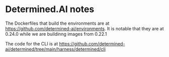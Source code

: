 # Determined.AI notes

The Dockerfiles that build the environments are at https://github.com/determined-ai/environments.  It is notable that they are at 0.24.0 while we are buildinng images from 0.22.1

The code for the CLI is at https://github.com/determined-ai/determined/tree/main/harness/determined/cli
